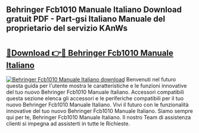 ## Behringer Fcb1010 Manuale Italiano Download gratuit PDF - Part-gsi Italiano Manuale del proprietario del servizio KAnWs

# <h2><a href="http://df9aozg.blite.top/?on=Behringer+Fcb1010+Manuale+Italiano">🔗Download 👉🔴 Behringer Fcb1010 Manuale Italiano</a></h2>

[![Behringer Fcb1010 Manuale Italiano download](https://i.imgur.com/lujVjoI.png)](http://df9aozg.blite.top/?on=Behringer+Fcb1010+Manuale+Italiano)
Benvenuti nel futuro questa guida per l'utente mostra le caratteristiche e le funzioni innovative del tuo nuovo Behringer Fcb1010 Manuale Italiano. Accessori compatibili questa sezione elenca gli accessori e le periferiche compatibili per il tuo nuovo Behringer Fcb1010 Manuale Italiano. Vivi il futuro con le funzionalità innovative del tuo nuovo Behringer Fcb1010 Manuale Italiano. Siamo sempre qui per te, Behringer Fcb1010 Manuale Italiano. Il nostro Team di assistenza clienti si impegna ad assisterti in tutte le Richieste.
